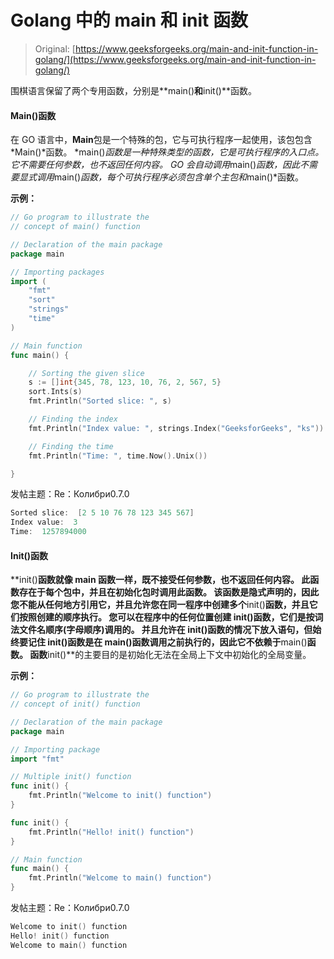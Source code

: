 # Golang 中的 main 和 init 函数

> Original: [https://www.geeksforgeeks.org/main-and-init-function-in-golang/](https://www.geeksforgeeks.org/main-and-init-function-in-golang/)

围棋语言保留了两个专用函数，分别是**main()**和**init()**函数。

#### Main()函数

在 GO 语言中，**Main**包是一个特殊的包，它与可执行程序一起使用，该包包含*Main()*函数。 *main()*函数是一种特殊类型的函数，它是可执行程序的入口点。 它不需要任何参数，也不返回任何内容。 GO 会自动调用*main()*函数，因此不需要显式调用*main()*函数，每个可执行程序必须包含单个主包和*main()*函数。

**示例：**

```go
// Go program to illustrate the
// concept of main() function

// Declaration of the main package
package main

// Importing packages
import (
    "fmt"
    "sort"
    "strings"
    "time"
)

// Main function
func main() {

    // Sorting the given slice
    s := []int{345, 78, 123, 10, 76, 2, 567, 5}
    sort.Ints(s)
    fmt.Println("Sorted slice: ", s)

    // Finding the index
    fmt.Println("Index value: ", strings.Index("GeeksforGeeks", "ks"))

    // Finding the time
    fmt.Println("Time: ", time.Now().Unix())

}
```

发帖主题：Re：Колибри0.7.0

```go
Sorted slice:  [2 5 10 76 78 123 345 567]
Index value:  3
Time:  1257894000

```

#### Init()函数

**init()**函数就像 main 函数一样，既不接受任何参数，也不返回任何内容。 此函数存在于每个包中，并且在初始化包时调用此函数。 该函数是隐式声明的，因此您不能从任何地方引用它，并且允许您在同一程序中创建多个**init()**函数，并且它们按照创建的顺序执行。 您可以在程序中的任何位置创建 init()函数，它们是按词法文件名顺序(字母顺序)调用的。 并且允许在 init()函数的情况下放入语句，但始终要记住 init()函数是在 main()函数调用之前执行的，因此它不依赖于**main()**函数。 函数**init()**的主要目的是初始化无法在全局上下文中初始化的全局变量。

**示例：**

```go
// Go program to illustrate the
// concept of init() function

// Declaration of the main package
package main

// Importing package
import "fmt"

// Multiple init() function
func init() {
    fmt.Println("Welcome to init() function")
}

func init() {
    fmt.Println("Hello! init() function")
}

// Main function
func main() {
    fmt.Println("Welcome to main() function")
}
```

发帖主题：Re：Колибри0.7.0

```go
Welcome to init() function
Hello! init() function
Welcome to main() function

```